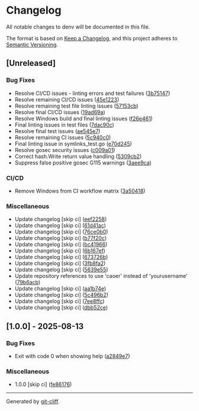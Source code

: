 # Changelog

All notable changes to denv will be documented in this file.

The format is based on [Keep a Changelog](https://keepachangelog.com/en/1.0.0/),
and this project adheres to [Semantic Versioning](https://semver.org/spec/v2.0.0.html).

## [Unreleased]

### Bug Fixes

- Resolve CI/CD issues - linting errors and test failures ([3b75147](https://github.com/caoer/denv/commit/3b7514703a9eaca6940f32d3efee41c1de1d4aa8))
- Resolve remaining CI/CD issues ([45e1223](https://github.com/caoer/denv/commit/45e1223128c421cf65f071d475692e6ddbed16a3))
- Resolve remaining test file linting issues ([57153cb](https://github.com/caoer/denv/commit/57153cb5a61b80d9d63ddeb51fd134056e39c3aa))
- Resolve final CI/CD issues ([19ad69a](https://github.com/caoer/denv/commit/19ad69a9edb5e2fab63ee93cc10104046e649046))
- Resolve Windows build and final linting issues ([f26e461](https://github.com/caoer/denv/commit/f26e4614291be4d97f45b10995ae7ca846f755bc))
- Final linting issues in test files ([7dac90c](https://github.com/caoer/denv/commit/7dac90c3a9dc5772d6aea7f284889ad8f16987cf))
- Resolve final test issues ([ae545e7](https://github.com/caoer/denv/commit/ae545e7e4a4e582b556fba7395f12fdf4ba441c3))
- Resolve remaining CI issues ([5c940c0](https://github.com/caoer/denv/commit/5c940c067e1b5b759698fe9ae7a254e0d8c5d586))
- Final linting issue in symlinks_test.go ([e70d245](https://github.com/caoer/denv/commit/e70d245930f5a607c639656a58dcecbf4c9c15d0))
- Resolve gosec security issues ([c009a01](https://github.com/caoer/denv/commit/c009a011da0293ffbcc30a73e56100d15eb3aff9))
- Correct hash.Write return value handling ([5309cb2](https://github.com/caoer/denv/commit/5309cb20c60c59dcaff0efa6a8493ffa238108fd))
- Suppress false positive gosec G115 warnings ([3aee9ca](https://github.com/caoer/denv/commit/3aee9caaf64aad737dde2418ef05375fe6e6f825))

### CI/CD

- Remove Windows from CI workflow matrix ([3a50418](https://github.com/caoer/denv/commit/3a504184586e6f4fd5198c00ae8e0483b478aa4e))

### Miscellaneous

- Update changelog [skip ci] ([eef2258](https://github.com/caoer/denv/commit/eef22586752ed03047256934fa35f0c197a7671c))
- Update changelog [skip ci] ([61d41ac](https://github.com/caoer/denv/commit/61d41ace2e55a02623f1100be874a441cbbe03c4))
- Update changelog [skip ci] ([76ce0b0](https://github.com/caoer/denv/commit/76ce0b07cb3c1c29be2dd8aae5a0c2c1b32b47de))
- Update changelog [skip ci] ([b77f20c](https://github.com/caoer/denv/commit/b77f20c0a28bbd19183f54509f027a878f4cc362))
- Update changelog [skip ci] ([bc41966](https://github.com/caoer/denv/commit/bc4196699de21ebae31408135abc05550033c3ba))
- Update changelog [skip ci] ([6b167ef](https://github.com/caoer/denv/commit/6b167efae17c8072df2ee4dcb672e7d3b96325d2))
- Update changelog [skip ci] ([673726b](https://github.com/caoer/denv/commit/673726bf8744b815278a78b9fa3ac6709ccbad8d))
- Update changelog [skip ci] ([3fb8fa2](https://github.com/caoer/denv/commit/3fb8fa215ea2c7e4996ab6d3605a0848f8cf232d))
- Update changelog [skip ci] ([5639e55](https://github.com/caoer/denv/commit/5639e554e2291f30f21da501080c20e550a73403))
- Update repository references to use 'caoer' instead of 'yourusername' ([79b6acb](https://github.com/caoer/denv/commit/79b6acbaa15991e735d7a8d4d0de7374a9707120))
- Update changelog [skip ci] ([aa1b74e](https://github.com/caoer/denv/commit/aa1b74e4f18f40fe8f4a9ba53dcc7c6ccf9d575d))
- Update changelog [skip ci] ([5c496b2](https://github.com/caoer/denv/commit/5c496b21aac1f062acbf5061a79c248daeef9038))
- Update changelog [skip ci] ([7ee8ffc](https://github.com/caoer/denv/commit/7ee8ffcfe78937b16b954e88c71dcdb8a499d707))
- Update changelog [skip ci] ([dbb52ce](https://github.com/caoer/denv/commit/dbb52ce71edab78f1be8ec4bc6d91bdbd21e6ed1))

## [1.0.0] - 2025-08-13

### Bug Fixes

- Exit with code 0 when showing help ([a2849e7](https://github.com/caoer/denv/commit/a2849e7fda3ec70ae192d18fd85144d70a2cb1af))

### Miscellaneous

- 1.0.0 [skip ci] ([fe86176](https://github.com/caoer/denv/commit/fe8617684899534dc069fa70b46975ff433a938b))

---
Generated by [git-cliff](https://github.com/orhun/git-cliff).
